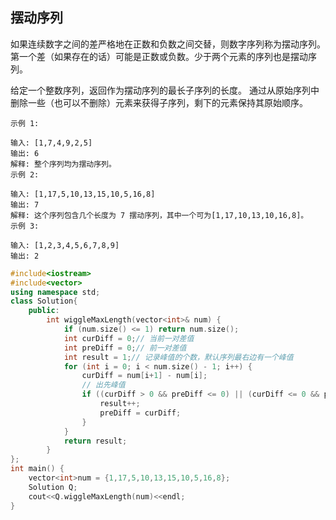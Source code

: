 ## 摆动序列

 如果连续数字之间的差严格地在正数和负数之间交替，则数字序列称为摆动序列。第一个差（如果存在的话）可能是正数或负数。少于两个元素的序列也是摆动序列。 

 给定一个整数序列，返回作为摆动序列的最长子序列的长度。 通过从原始序列中删除一些（也可以不删除）元素来获得子序列，剩下的元素保持其原始顺序。 

```
示例 1:

输入: [1,7,4,9,2,5]
输出: 6
解释: 整个序列均为摆动序列。
示例 2:

输入: [1,17,5,10,13,15,10,5,16,8]
输出: 7
解释: 这个序列包含几个长度为 7 摆动序列，其中一个可为[1,17,10,13,10,16,8]。
示例 3:

输入: [1,2,3,4,5,6,7,8,9]
输出: 2
```

```c++
#include<iostream>
#include<vector>
using namespace std;
class Solution{
	public:
		int wiggleMaxLength(vector<int>& num) {
			if (num.size() <= 1) return num.size();
			int curDiff = 0;// 当前一对差值
			int preDiff = 0;// 前一对差值
			int result = 1;// 记录峰值的个数，默认序列最右边有一个峰值
		    for (int i = 0; i < num.size() - 1; i++) {
				curDiff = num[i+1] - num[i];
                // 出先峰值
				if ((curDiff > 0 && preDiff <= 0) || (curDiff <= 0 && preDiff > 0)) {
					result++;
					preDiff = curDiff;
				}
			}
			return result;
		}
}; 
int main() {
	vector<int>num = {1,17,5,10,13,15,10,5,16,8};
	Solution Q;
    cout<<Q.wiggleMaxLength(num)<<endl;
}
```

